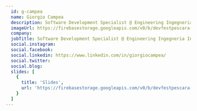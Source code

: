 ```yaml
---
  id: g-campea
  name: Giorgio Campea
  description: Software Development Specialist @ Engineering Ingegneria Informatica Spa
  imageUrl: https://firebasestorage.googleapis.com/v0/b/devfestpescara-2023.appspot.com/o/speakers%2Fg-campea.jpeg?alt=media&token=d0326fdf-5e7a-4827-8f33-1c9555531515
  company: 
  jobTitle: Software Development Specialist @ Engineering Ingegneria Informatica Spa
  social.instagram: 
  social.facebook: 
  social.linkedin: https://www.linkedin.com/in/giorgiocampea/
  social.twitter: 
  social.blog: 
  slides: [
    {
      title: 'Slides',
      url: 'https://firebasestorage.googleapis.com/v0/b/devfestpescara-2023.appspot.com/o/slides%2FScrum%20Lego%20City.pdf?alt=media&token=117949bb-4e15-4426-9807-342eeef09050'
    }
  ]
---
```

  